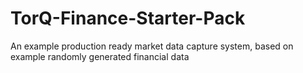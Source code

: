 # TorQ-Finance-Starter-Pack
An example production ready market data capture system, based on example randomly generated financial data
